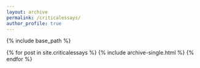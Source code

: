 ```yaml
---
layout: archive
permalink: /criticalessays/
author_profile: true
---
```


{% include base_path %}

{% for post in site.criticalessays %}
  {% include archive-single.html %}
{% endfor %}
